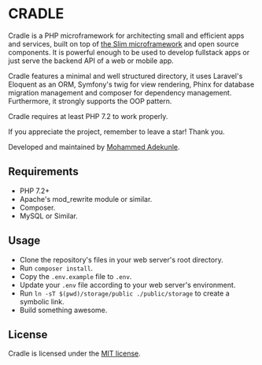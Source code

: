 # CRADLE

Cradle is a PHP microframework for architecting small and efficient apps and services, built on top of [the Slim microframework](http://www.slimframework.com/) and open source components. It is powerful enough to be used to develop fullstack apps or just serve the backend API of a web or mobile app.

Cradle features a minimal and well structured directory, it uses Laravel's Eloquent as an ORM, Symfony's twig for view rendering, Phinx for database migration management and composer for dependency management. Furthermore, it strongly supports the OOP pattern.

Cradle requires at least PHP 7.2 to work properly.

If you appreciate the project, remember to leave a star! Thank you.

Developed and maintained by [Mohammed Adekunle](https://github.com/the-code-genin).

## Requirements

- PHP 7.2+
- Apache's mod_rewrite module or similar.
- Composer.
- MySQL or Similar.

## Usage

- Clone the repository's files in your web server's root directory.
- Run `composer install`.
- Copy the `.env.example` file to `.env`.
- Update your `.env` file according to your web server's environment.
- Run `ln -sT $(pwd)/storage/public ./public/storage` to create a symbolic link.
- Build something awesome.

## License

Cradle is licensed under the [MIT license](http://opensource.org/licenses/MIT).
